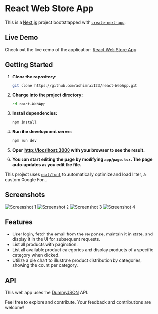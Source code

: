 # React Web Store App

This is a [Next.js](https://nextjs.org/) project bootstrapped with [`create-next-app`](https://github.com/vercel/next.js/tree/canary/packages/create-next-app).

## Live Demo

Check out the live demo of the application: [React Web Store App](https://main--ash-store.netlify.app/)


## Getting Started

1. **Clone the repository:**

   ```bash
   git clone https://github.com/ashimrai123/react-WebApp.git
   ```

2. **Change into the project directory:**

   ```bash
   cd react-WebApp
   ```

3. **Install dependencies:**

   ```bash
   npm install
   ```

4. **Run the development server:**

   ```bash
   npm run dev
   ```

5. **Open [http://localhost:3000](http://localhost:3000) with your browser to see the result.**

6. **You can start editing the page by modifying `app/page.tsx`. The page auto-updates as you edit the file.**

This project uses [`next/font`](https://nextjs.org/docs/basic-features/font-optimization) to automatically optimize and load Inter, a custom Google Font.

## Screenshots

![Screenshot 1](https://i.imgur.com/bqjM4CG.png)
![Screenshot 2](https://i.imgur.com/xIFGEBc.png)
![Screenshot 3](https://i.imgur.com/D7SFlhC.png)
![Screenshot 4](https://i.imgur.com/3Iffa9P.png)

## Features

- User login, fetch the email from the response, maintain it in state, and display it in the UI for subsequent requests.
- List all products with pagination.
- List all available product categories and display products of a specific category when clicked.
- Utilize a pie chart to illustrate product distribution by categories, showing the count per category.

## API

This web app uses the [DummyJSON](https://dummyjson.com/docs) API.

Feel free to explore and contribute. Your feedback and contributions are welcome!
